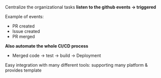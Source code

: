 Centralize the organizational tasks
**listen to the github events -> triggered**
 
Example of events:
- PR created
- Issue created
- PR merged

**Also automate the whole CI/CD process**
- Merged code -> test -> build -> Deployment

Easy integration with many different tools: supporting many platform & provides template